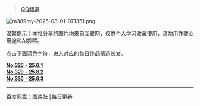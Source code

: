> [QQ频道]()

![m389my-2025-08-01-071351.png](https://cdn.jsdelivr.net/gh/ASHUHUDA/ImagesHost@main/2025/m389my-2025-08-01-071351.png)

温馨提示：本社分享的图片均来自互联网，仅供个人学习收藏使用，请勿用作商业用途和AI投喂。 
 
点击下面蓝色字符，进入对应的每日作品精选长文。

[𝐍𝐨.𝟑𝟐𝟖 - 𝟐𝟓.𝟖.𝟏](https://pd.qq.com/s/11z4opoeg)  
[𝐍𝐨.𝟑𝟐𝟗 - 𝟐𝟓.𝟖.𝟐](https://pd.qq.com/s/ih3o81w5)  
[𝐍𝐨.𝟑𝟑𝟎 - 𝟐𝟓.𝟖.𝟑](https://pd.qq.com/s/5xm5coku1)  

- - -
[百度网盘：图片社║每日更新](https://pan.baidu.com/s/1gfkYIfZHgidxCGMfjr7JeA?pwd=HUDA)